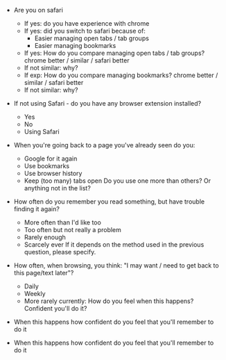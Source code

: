 * Are you on safari
	* If yes: do you have experience with chrome
	* If yes: did you switch to safari because of: 
		* Easier managing open tabs / tab groups
		* Easier managing bookmarks
	* If yes: How do you compare managing open tabs / tab groups? chrome better / similar / safari better
	* If not similar: why?
	* If exp: How do you compare managing bookmarks? chrome better / similar / safari better
	* If not similar: why?

* If not using Safari - do you have any browser extension installed?
  * Yes
  * No
  * Using Safari
* When you're going back to a page you've already seen do you:
	* Google for it again
	* Use bookmarks
	* Use browser history
	* Keep (too many) tabs open
  Do you use one more than others? Or anything not in the list?
* How often do you remember you read something, but have trouble finding it again?
	* More often than I'd like too
	* Too often but not really a problem
	* Rarely enough
	* Scarcely ever
	If it depends on the method used in the previous question, please specify.
* How often, when browsing, you think: "I may want / need to get back to this page/text later"?
	* Daily
	* Weekly
	* More rarely
currently: How do you feel when this happens? Confident you'll do it?
* When this happens how confident do you feel that you'll remember to do it
* When this happens how confident do you feel that you'll remember to do it